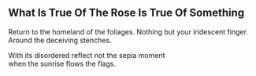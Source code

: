 What Is True Of The Rose Is True Of Something
---------------------------------------------
Return to the homeland of the foliages. Nothing but your iridescent finger.  
Around the deceiving stenches.  
  
With its disordered reflect not the sepia moment  
when the sunrise flows the flags.  
